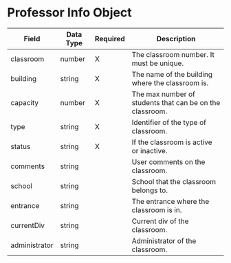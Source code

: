 # Professor Info Object
Field | Data Type | Required | Description
--- | --- | --- | ---
classroom | number | X | The classroom number. It must be unique.
building | string | X | The name of the building where the classroom is.
capacity | number | X | The max number of students that can be on the classroom.
type | string | X | Identifier of the type of classroom.
status | string | X | If the classroom is active or inactive.
comments | string |  | User comments on the classroom.
school | string |  | School that the classroom belongs to.
entrance | string |  | The entrance where the classroom is in.
currentDiv | string |  | Current div of the classroom.
administrator | string |  | Administrator of the classroom.
